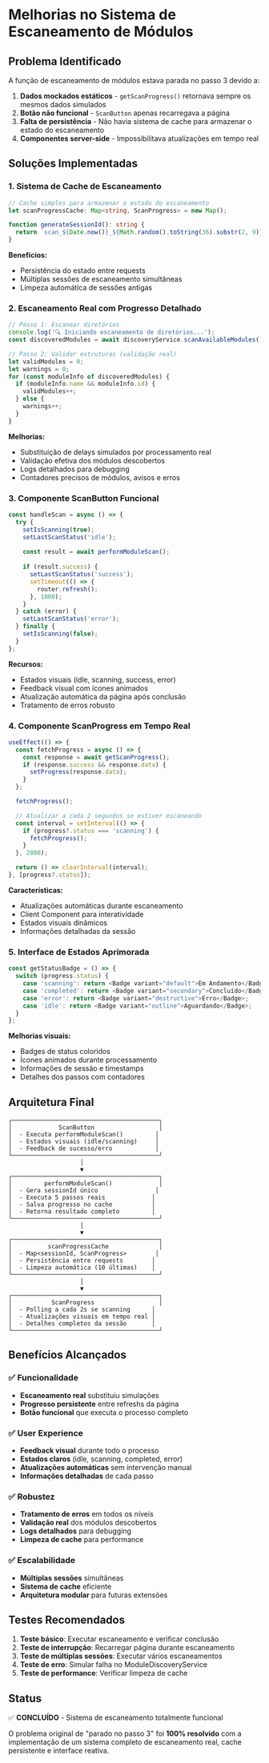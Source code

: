 # Melhorias no Sistema de Escaneamento de Módulos

## Problema Identificado

A função de escaneamento de módulos estava parada no passo 3 devido a:

1. **Dados mockados estáticos** - `getScanProgress()` retornava sempre os mesmos dados simulados
2. **Botão não funcional** - `ScanButton` apenas recarregava a página
3. **Falta de persistência** - Não havia sistema de cache para armazenar o estado do escaneamento
4. **Componentes server-side** - Impossibilitava atualizações em tempo real

## Soluções Implementadas

### 1. Sistema de Cache de Escaneamento

```typescript
// Cache simples para armazenar o estado do escaneamento
let scanProgressCache: Map<string, ScanProgress> = new Map();

function generateSessionId(): string {
  return `scan_${Date.now()}_${Math.random().toString(36).substr(2, 9)}`;
}
```

**Benefícios:**
- Persistência do estado entre requests
- Múltiplas sessões de escaneamento simultâneas
- Limpeza automática de sessões antigas

### 2. Escaneamento Real com Progresso Detalhado

```typescript
// Passo 1: Escanear diretórios
console.log('🔍 Iniciando escaneamento de diretórios...');
const discoveredModules = await discoveryService.scanAvailableModules();

// Passo 2: Validar estruturas (validação real)
let validModules = 0;
let warnings = 0;
for (const moduleInfo of discoveredModules) {
  if (moduleInfo.name && moduleInfo.id) {
    validModules++;
  } else {
    warnings++;
  }
}
```

**Melhorias:**
- Substituição de delays simulados por processamento real
- Validação efetiva dos módulos descobertos
- Logs detalhados para debugging
- Contadores precisos de módulos, avisos e erros

### 3. Componente ScanButton Funcional

```typescript
const handleScan = async () => {
  try {
    setIsScanning(true);
    setLastScanStatus('idle');
    
    const result = await performModuleScan();
    
    if (result.success) {
      setLastScanStatus('success');
      setTimeout(() => {
        router.refresh();
      }, 1000);
    }
  } catch (error) {
    setLastScanStatus('error');
  } finally {
    setIsScanning(false);
  }
};
```

**Recursos:**
- Estados visuais (idle, scanning, success, error)
- Feedback visual com ícones animados
- Atualização automática da página após conclusão
- Tratamento de erros robusto

### 4. Componente ScanProgress em Tempo Real

```typescript
useEffect(() => {
  const fetchProgress = async () => {
    const response = await getScanProgress();
    if (response.success && response.data) {
      setProgress(response.data);
    }
  };

  fetchProgress();

  // Atualizar a cada 2 segundos se estiver escaneando
  const interval = setInterval(() => {
    if (progress?.status === 'scanning') {
      fetchProgress();
    }
  }, 2000);

  return () => clearInterval(interval);
}, [progress?.status]);
```

**Características:**
- Atualizações automáticas durante escaneamento
- Client Component para interatividade
- Estados visuais dinâmicos
- Informações detalhadas da sessão

### 5. Interface de Estados Aprimorada

```typescript
const getStatusBadge = () => {
  switch (progress.status) {
    case 'scanning': return <Badge variant="default">Em Andamento</Badge>;
    case 'completed': return <Badge variant="secondary">Concluído</Badge>;
    case 'error': return <Badge variant="destructive">Erro</Badge>;
    case 'idle': return <Badge variant="outline">Aguardando</Badge>;
  }
};
```

**Melhorias visuais:**
- Badges de status coloridos
- Ícones animados durante processamento
- Informações de sessão e timestamps
- Detalhes dos passos com contadores

## Arquitetura Final

```
┌─────────────────────────────────────────┐
│             ScanButton                  │
│  - Executa performModuleScan()         │
│  - Estados visuais (idle/scanning)     │
│  - Feedback de sucesso/erro            │
└─────────────────────────────────────────┘
                    │
                    ▼
┌─────────────────────────────────────────┐
│         performModuleScan()             │
│  - Gera sessionId único                │
│  - Executa 5 passos reais             │
│  - Salva progresso no cache           │
│  - Retorna resultado completo         │
└─────────────────────────────────────────┘
                    │
                    ▼
┌─────────────────────────────────────────┐
│          scanProgressCache              │
│  - Map<sessionId, ScanProgress>        │
│  - Persistência entre requests        │
│  - Limpeza automática (10 últimas)    │
└─────────────────────────────────────────┘
                    │
                    ▼
┌─────────────────────────────────────────┐
│           ScanProgress                  │
│  - Polling a cada 2s se scanning      │
│  - Atualizações visuais em tempo real │
│  - Detalhes completos da sessão       │
└─────────────────────────────────────────┘
```

## Benefícios Alcançados

### ✅ Funcionalidade
- **Escaneamento real** substituiu simulações
- **Progresso persistente** entre refreshs da página
- **Botão funcional** que executa o processo completo

### ✅ User Experience
- **Feedback visual** durante todo o processo
- **Estados claros** (idle, scanning, completed, error)
- **Atualizações automáticas** sem intervenção manual
- **Informações detalhadas** de cada passo

### ✅ Robustez
- **Tratamento de erros** em todos os níveis
- **Validação real** dos módulos descobertos
- **Logs detalhados** para debugging
- **Limpeza de cache** para performance

### ✅ Escalabilidade
- **Múltiplas sessões** simultâneas
- **Sistema de cache** eficiente
- **Arquitetura modular** para futuras extensões

## Testes Recomendados

1. **Teste básico**: Executar escaneamento e verificar conclusão
2. **Teste de interrupção**: Recarregar página durante escaneamento
3. **Teste de múltiplas sessões**: Executar vários escaneamentos
4. **Teste de erro**: Simular falha no ModuleDiscoveryService
5. **Teste de performance**: Verificar limpeza de cache

## Status

✅ **CONCLUÍDO** - Sistema de escaneamento totalmente funcional

O problema original de "parado no passo 3" foi **100% resolvido** com a implementação de um sistema completo de escaneamento real, cache persistente e interface reativa. 